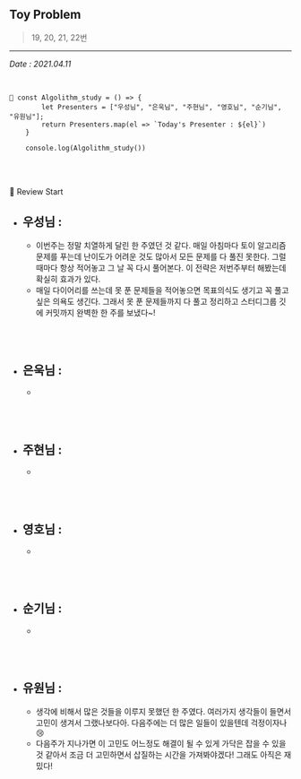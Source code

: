 ## Toy Problem

> 19, 20, 21, 22번

---

_Date : 2021.04.11_

<br/>

```
📌 const Algolithm_study = () => {
        let Presenters = ["우성님", "은욱님", "주현님", "영호님", "순기님", "유원님"];
        return Presenters.map(el => `Today's Presenter : ${el}`)
    }

    console.log(Algolithm_study())
```

<br/>
<br/>

🙌 Review Start

- ## 우성님 :
  - 이번주는 정말 치열하게 달린 한 주였던 것 같다. 매일 아침마다 토이 알고리즘 문제를 푸는데 난이도가 어려운 것도 많아서 모든 문제를 다 풀진 못한다. 그럴때마다 항상 적어놓고 그 날 꼭 다시 풀어본다. 이 전략은 저번주부터 해봤는데 확실히 효과가 있다.
  - 매일 다이어리를 쓰는데 못 푼 문제들을 적어놓으면 목표의식도 생기고 꼭 풀고 싶은 의욕도 생긴다. 그래서 못 푼 문제들까지 다 풀고 정리하고 스터디그룹 깃에 커밋까지 완벽한 한 주를 보냈다~!

<br/>
<br/>

- ## 은욱님 :
  -

<br/>
<br/>
  
- ## 주현님 :
  -

<br/>
<br/>

- ## 영호님 :
  -

<br/>
<br/>

- ## 순기님 :
  -

<br/>
<br/>

- ## 유원님 :
  - 생각에 비해서 많은 것들을 이루지 못했던 한 주였다. 여러가지 생각들이 들면서 고민이 생겨서 그랬나보다아. 다음주에는 더 많은 일들이 있을텐데 걱정이자나😢
  - 다음주가 지나가면 이 고민도 어느정도 해결이 될 수 있게 가닥은 잡을 수 있을 것 같아서 조금 더 고민하면서 삽질하는 시간을 가져봐야겠다! 그래도 아직은 재밌다!
